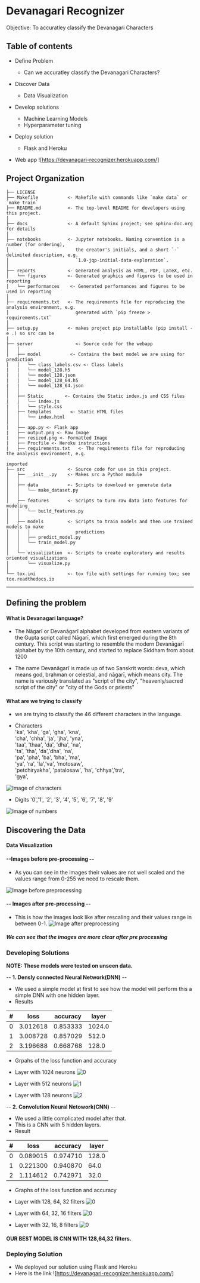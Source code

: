 # Devanagari Recognizer
Objective: To accuratley classify the Devanagari Characters

## Table of contents
- Define Problem
    - Can we accuratley classify the Devanagari Characters?
- Discover Data
    - Data Visualization
- Develop solutions
    - Machine Learning Models
    - Hyperparameter tuning
- Deploy solution
    - Flask and Heroku
    
 - Web app ![https://devanagari-recognizer.herokuapp.com/]


Project Organization
------------

    ├── LICENSE
    ├── Makefile           <- Makefile with commands like `make data` or `make train`
    ├── README.md          <- The top-level README for developers using this project.
    │
    ├── docs               <- A default Sphinx project; see sphinx-doc.org for details
    │
    ├── notebooks          <- Jupyter notebooks. Naming convention is a number (for ordering),
    │                         the creator's initials, and a short `-` delimited description, e.g.
    │                         `1.0-jqp-initial-data-exploration`.
    │
    ├── reports            <- Generated analysis as HTML, PDF, LaTeX, etc.
    │   └── figures        <- Generated graphics and figures to be used in reporting
    │   └── performances    <- Generated performances and figures to be used in reporting
    │
    ├── requirements.txt   <- The requirements file for reproducing the analysis environment, e.g.
    │                         generated with `pip freeze > requirements.txt`
    │
    ├── setup.py           <- makes project pip installable (pip install -e .) so src can be
    |
    ├── server                <- Source code for the webapp
    │   │
    │   ├── model           <- Contains the best model we are using for prediction
    │   │   └── class_labels.csv <- Class labels
    |   |   └── model_128.h5 
    |   |   └── model_128.json 
    |   |   └── model_128_64.h5 
    |   |   └── model_128_64.json 
    │   │
    │   ├── Static        <- Contains the Static index.js and CSS files
    |   |   └── index.js   
    |   |   └── style.css 
    │   ├── templates       <- Static HTML files
    │   │   └── index.html 
    │   │
    |   ├── app.py <- Flask app
    |   ├── output.png <- Raw Image
    |   ├── resized.png <- Formatted Image
    |   ├── Procfile <- Heroku instructions
    |   ├── requirements.txt   <- The requirements file for reproducing the analysis environment, e.g.
    
    imported
    ├── src                <- Source code for use in this project.
    │   ├── __init__.py    <- Makes src a Python module
    │   │
    │   ├── data           <- Scripts to download or generate data
    │   │   └── make_dataset.py
    │   │
    │   ├── features       <- Scripts to turn raw data into features for modeling
    │   │   └── build_features.py
    │   │
    │   ├── models         <- Scripts to train models and then use trained models to make
    │   │   │                 predictions
    │   │   ├── predict_model.py
    │   │   └── train_model.py
    │   │
    │   └── visualization  <- Scripts to create exploratory and results oriented visualizations
    │       └── visualize.py
    │
    └── tox.ini            <- tox file with settings for running tox; see tox.readthedocs.io


--------

   
## Defining the problem

#### What is Devanagari language?
- The Nāgarī or Devanāgarī alphabet developed from eastern variants of the Gupta script called Nāgarī, which first emerged during the 8th century. This script was starting to resemble the modern Devanāgarī alphabet by the 10th century, and started to replace Siddham from about 1200

- The name Devanāgarī is made up of two Sanskrit words: deva, which means god, brahman or celestial, and nāgarī, which means city. The name is variously translated as "script of the city", "heavenly/sacred script of the city" or "city of the Gods or priests" 

#### What are we trying to classify
- we are trying to classify the 46 different characters in the language.

- Characters <br>
 'ka', 'kha', 'ga', 'gha', 'kna', <br>
 'cha', 'chha', 'ja', 'jha', 'yna',<br>
 'taa', 'thaa', 'da', 'dha', 'na',<br>
 'ta', 'tha', 'da','dha', 'na', <br>
 'pa', 'pha', 'ba', 'bha', 'ma', <br> 
 'ya', 'ra', 'la','va', 'motosaw', <br>
 'petchiryakha', 'patalosaw', 'ha', 'chhya','tra',<br>
 'gya',<br>
 
![Image of characters](/reports/figures/devanagari_cons.gif)

- Digits
 '0','1', '2', '3', '4', 
 '5', '6', '7', '8', '9' 
 
![Image of numbers](/reports/figures/index.png)

## Discovering the Data

#### Data Visualization
#### --**Images before pre-processing** --

- As you can see in the images their values are not well scaled and the 
    values range from 0-255 we need to rescale them.

![Image before preprocessing](/reports/figures/char_plots.png)


#### -- **Images after pre-processing** --
- This is how the images look like after rescaling and their 
    values range in between 0-1.
![Image after preprocessing](/reports/figures/char_plots_binary.png)

##### We can see that the images are more clear after pre processing

### Developing Solutions

**NOTE: These models were tested on unseen data.**

-- **1. Densly connected Neural Network(DNN)** --

- We used a simple model at first to see how the model will perform this a simple DNN with one hidden layer.
- Results 


|#|loss |accuracy |layer|
|--|-----|---------|-----|
 |0 |3.012618 |0.853333 |1024.0|
 |1 |3.008728 |0.857029 |512.0|
 |2 |3.196688 |0.668768 |128.0|
 
 - Grpahs of the loss function and accuracy 
 - Layer with 1024 neurons
 ![0](/reports/performance/DNN_1024_layer.png)
 
 - Layer with 512 neurons
 ![1](/reports/performance/DNN_512_layer.png)
 
 - Layer with 128 neurons
 ![2](/reports/performance/DNN_128_layer.png)
 
 -- **2. Convolution Neural Netowork(CNN)** --
 - We used a little complicated model after that.
 - This is a CNN with 5 hidden layers.
 - Result
 
| # |loss |accuracy |layer|
|--|-----|---------|------|
 |0 |0.089015 |0.974710 |128.0|
 |1 |0.221300 |0.940870 |64.0|
 |2 |1.114612 |0.742971 |32.0|
 
 - Graphs of the loss function and accuracy
 - Layer with 128, 64, 32 filters
  ![0](/reports/performance/CNN_128_filter.png)
  
 - Layer with 64, 32, 16 filters
  ![0](/reports/performance/CNN_64_filter.png)

  - Layer with 32, 16, 8 filters
  ![0](/reports/performance/CNN_32_filter.png)
 
 #### OUR BEST MODEL IS CNN WITH 128,64,32 filters.
 
 ### Deploying Solution
 - We deployed our solution using Flask and Heroku
 - Here is the link ![https://devanagari-recognizer.herokuapp.com/]

 
 




